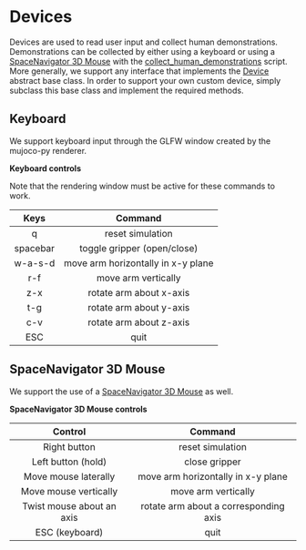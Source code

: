 # Devices

Devices are used to read user input and collect human demonstrations. Demonstrations can be collected by either using a keyboard or using a [SpaceNavigator 3D Mouse](https://www.3dconnexion.com/spacemouse_compact/en/) with the [collect_human_demonstrations](RoboticsSuite/scripts/collect_human_demonstrations.py) script. More generally, we support any interface that implements the [Device](device.py) abstract base class. In order to support your own custom device, simply subclass this base class and implement the required methods.

## Keyboard

We support keyboard input through the GLFW window created by the mujoco-py renderer. 

**Keyboard controls**

Note that the rendering window must be active for these commands to work.

|   Keys   |              Command               |
| :------: | :--------------------------------: |
|    q     |          reset simulation          |
| spacebar |    toggle gripper (open/close)     |
| w-a-s-d  | move arm horizontally in x-y plane |
|   r-f    |        move arm vertically         |
|   z-x    |      rotate arm about x-axis       |
|   t-g    |      rotate arm about y-axis       |
|   c-v    |      rotate arm about z-axis       |
|   ESC    |                quit                |

## SpaceNavigator 3D Mouse

We support the use of a  [SpaceNavigator 3D Mouse](https://www.3dconnexion.com/spacemouse_compact/en/) as well.

**SpaceNavigator 3D Mouse controls**

|          Control          |                Command                |
| :-----------------------: | :-----------------------------------: |
|       Right button        |           reset simulation            |
|    Left button (hold)     |             close gripper             |
|   Move mouse laterally    |  move arm horizontally in x-y plane   |
|   Move mouse vertically   |          move arm vertically          |
| Twist mouse about an axis | rotate arm about a corresponding axis |
|      ESC (keyboard)       |                 quit                  |

 